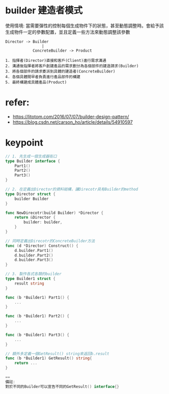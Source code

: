 # builder 建造者模式
使用情境: 當需要彈性的控制每個生成物件下的狀態，甚至動態調整時。會給予該生成物件一定的參數配置，並且定義一些方法來動態調整該參數
```
Director -> Builder
                |
            ConcreteBuilder -> Product

1. 指揮者(Director)直接和客戶(Client)進行需求溝通
2. 溝通後指揮者將客戶創建產品的需求劃分為各個部件的建造請求(Builder)
3. 將各個部件的請求委派到具體的建造者(ConcreteBuilder)
4. 各個具體間早者負責進行產品部件的構建
5. 最終構建成具體產品(Product)
```

# refer:
- https://litotom.com/2016/07/07/builder-design-pattern/
- https://blog.csdn.net/carson_ho/article/details/54910597

# keypoint
```go
// 1. 先生成一個生成器街口
type Builder interface {
    Part1()
    Part2()
    Part3()
}

// 2. 在定義出Director的資料結構，讓Direcotr具有Builder的method
type Director struct {
    builder Builder
}

func NewDirecotr(build Builder) *Director {
    return &Director {
        builder: builder,
    }
}

// 同時定義出Direcotr的ConcreteBuilder方法
func (d *Director) Construct() {
    d.builder.Part1()
    d.builder.Part2()
    d.builder.Part3()
}

// 3. 製作各式各類的builder
type Builder1 struct {
    result string
}

func (b *Builder1) Part1() {
    ...
}

func (b *Builder1) Part2() {
    ...
}

func (b *Builder1) Part3() {
    ...
}

// 額外多定義一個GetResult() string來返回b.result
func (b *Builder1) GetResult() string{
    return ...
}

==
備註:
對於不同的Builder可以宣告不同的GetResult() interface{}

```